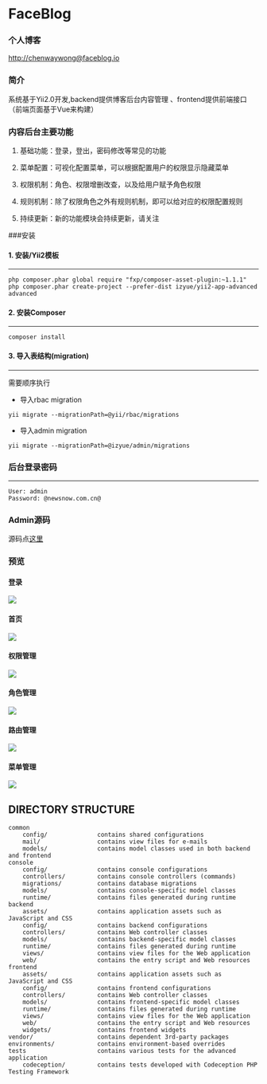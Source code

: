 FaceBlog
===============================

### 个人博客

[http://chenwaywong@faceblog.io](http://chenwaywong@faceblog.io)

### 简介

系统基于Yii2.0开发,backend提供博客后台内容管理 、frontend提供前端接口（前端页面基于Vue来构建）

### 内容后台主要功能

1. 基础功能：登录，登出，密码修改等常见的功能

2. 菜单配置：可视化配置菜单，可以根据配置用户的权限显示隐藏菜单

3. 权限机制：角色、权限增删改查，以及给用户赋予角色权限

4. 规则机制：除了权限角色之外有规则机制，即可以给对应的权限配置规则

5. 持续更新：新的功能模块会持续更新，请关注

###安装

#### 1. 安装/Yii2模板
---

```
php composer.phar global require "fxp/composer-asset-plugin:~1.1.1"
php composer.phar create-project --prefer-dist izyue/yii2-app-advanced advanced
```

#### 2. 安装Composer
---

```
composer install
```

#### 3. 导入表结构(migration)
---

需要顺序执行

- 导入rbac migration

```
yii migrate --migrationPath=@yii/rbac/migrations
```
- 导入admin migration

```
yii migrate --migrationPath=@izyue/admin/migrations
```

### 后台登录密码
---

```
User: admin
Password: @newsnow.com.cn@
```

### Admin源码

源码点[这里](https://github.com/ChenwayWong/yiiBlog)


### 预览

#### 登录

![](http://www.izyue.com/yii2-admin/index/1.jpg)

#### 首页

![](http://www.izyue.com/yii2-admin/index/2.jpg)

#### 权限管理

![](http://www.izyue.com/yii2-admin/index/3.jpg)

#### 角色管理

![](http://www.izyue.com/yii2-admin/index/4.jpg)

#### 路由管理

![](http://www.izyue.com/yii2-admin/index/5.jpg)

#### 菜单管理

![](http://www.izyue.com/yii2-admin/index/6.jpg)

DIRECTORY STRUCTURE
-------------------

```
common
    config/              contains shared configurations
    mail/                contains view files for e-mails
    models/              contains model classes used in both backend and frontend
console
    config/              contains console configurations
    controllers/         contains console controllers (commands)
    migrations/          contains database migrations
    models/              contains console-specific model classes
    runtime/             contains files generated during runtime
backend
    assets/              contains application assets such as JavaScript and CSS
    config/              contains backend configurations
    controllers/         contains Web controller classes
    models/              contains backend-specific model classes
    runtime/             contains files generated during runtime
    views/               contains view files for the Web application
    web/                 contains the entry script and Web resources
frontend
    assets/              contains application assets such as JavaScript and CSS
    config/              contains frontend configurations
    controllers/         contains Web controller classes
    models/              contains frontend-specific model classes
    runtime/             contains files generated during runtime
    views/               contains view files for the Web application
    web/                 contains the entry script and Web resources
    widgets/             contains frontend widgets
vendor/                  contains dependent 3rd-party packages
environments/            contains environment-based overrides
tests                    contains various tests for the advanced application
    codeception/         contains tests developed with Codeception PHP Testing Framework
```
